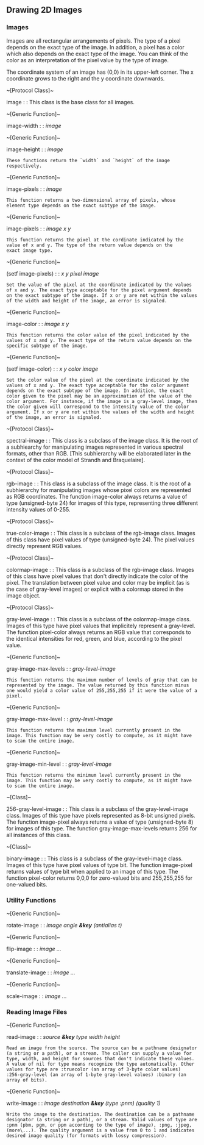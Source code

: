 ## Drawing 2D Images
### Images
Images are all rectangular arrangements of pixels. The type of a pixel
depends on the exact type of the image. In addition, a pixel has a color
which also depends on the exact type of the image. You can think of the
color as an interpretation of the pixel value by the type of image.

The coordinate system of an image has (0,0) in its upper-left corner.
The x coordinate grows to the right and the y coordinate downwards.

~[Protocol Class]~

image :
:   This class is the base class for all images.

~[Generic Function]~

image-width :
:   *image*

~[Generic Function]~

image-height :
:   *image*

    These functions return the `width` and `height` of the image
    respectively.

~[Generic Function]~

image-pixels :
:   *image*

    This function returns a two-dimensional array of pixels, whose
    element type depends on the exact subtype of the image.
	
~[Generic Function]~

image-pixels :
:   *image x y*

    This function returns the pixel at the cordinate indicated by the
	value of x and y. The type of the return value depends on the
	exact image type.
	
~[Generic Function]~

(setf image-pixels) :
:   *x y pixel image*
	
	Set the value of the pixel at the coordinate indicated by the values
	of x and y. The exact type acceptable for the pixel argument depends
	on the exact subtype of the image. If x or y are not within the values
	of the width and height of the image, an error is signaled.
	
~[Generic Function]~

image-color :
:   *image x y*

	This function returns the color value of the pixel indicated by the
	values of x and y. The exact type of the return value depends on the
	specific subtype of the image.
	
~[Generic Function]~

(setf image-color) :
:   *x y color image*

	Set the color value of the pixel at the coordinate indicated by the
	values of x and y. The exact type acceptable for the color argument
	depends on the exact subtype of the image. In addition, the exact
	color given to the pixel may be an approximation of the value of the
	color argument. For instance, if the image is a gray-level image, then
	the color given will correspond to the intensity value of the color
	argument. If x or y are not within the values of the width and height
	of the image, an error is signaled.

~[Protocol Class]~

spectral-image :
:   This class is a subclass of the image class. It is the root of a
	subhiearchy for manipulating images represented in various spectral
	formats, other than RGB. \[This subhierarchy will be elaborated later
	in the context of the color model of Strandh and Braquelaire\].
	
~[Protocol Class]~

rgb-image :
:   This class is a subclass of the image class. It is the root of a
	subhierarchy for manipulating images whose pixel colors are
	represented as RGB coordinates. The function image-color always
	returns a value of type (unsigned-byte 24) for images of this type,
	representing three different intensity values of 0-255.
	
~[Protocol Class]~

true-color-image :
:   This class is a subclass of the rgb-image class. Images of this class
	have pixel values of type (unsigned-byte 24). The pixel values
	directly represent RGB values.

~[Protocol Class]~

colormap-image :
:   This class is a subclass of the rgb-image class. Images of this class
	have pixel values that don't directly indicate the color of the pixel.
	The translation between pixel value and color may be implicit (as is
	the case of gray-level images) or explicit with a colormap stored in
	the image object.

~[Protocol Class]~

gray-level-image :
:   This class is a subclass of the colormap-image class. Images of this
	type have pixel values that implicitely represent a gray-level. The
	function pixel-color always returns an RGB value that corresponds to
	the identical intensities for red, green, and blue, according to the
	pixel value.
	
~[Generic Function]~

gray-image-max-levels :
:   *gray-level-image*

	This function returns the maximum number of levels of gray that can be
	represented by the image. The value returned by this function minus
	one would yield a color value of 255,255,255 if it were the value of a
	pixel.
	
~[Generic Function]~

gray-image-max-level :
:   *gray-level-image*

	This function returns the maximum level currently present in the
	image. This function may be very costly to compute, as it might have
	to scan the entire image.
	
~[Generic Function]~

gray-image-min-level :
:   *gray-level-image*

	This function returns the minimum level currently present in the
	image. This function may be very costly to compute, as it might have
	to scan the entire image.
	
~[Class]~

256-gray-level-image :
:   This class is a subclass of the gray-level-image class. Images of this
	type have pixels represented as 8-bit unsigned pixels. The function
	image-pixel always returns a value of type (unsigned-byte 8) for
	images of this type. The function gray-image-max-levels returns 256
	for all instances of this class.
	
~[Class]~

binary-image :
:   This class is a subclass of the gray-level-image class. Images of this
	type have pixel values of type bit. The function image-pixel returns
	values of type bit when applied to an image of this type. The function
	pixel-color returns 0,0,0 for zero-valued bits and 255,255,255 for
	one-valued bits.
	
### Utility Functions
~[Generic Function]~

rotate-image :
:   *image angle **&key** (antialias t)*

~[Generic Function]~

flip-image :
:   *image ...*

~[Generic Function]~

translate-image :
:   *image ...*

~[Generic Function]~

scale-image :
:   *image ...*

### Reading Image Files
~[Generic Function]~

read-image :
:   *source **&key** type width height*

	Read an image from the source. The source can be a pathname designator
	(a string or a path), or a stream. The caller can supply a value for
	type, width, and height for sources that don't indicate these values.
	A value of nil for type means recognize the type automatically. Other
	values for type are :truecolor (an array of 3-byte color values)
	:256-gray-level (an array of 1-byte gray-level values) :binary (an
	array of bits).
	
~[Generic Function]~

write-image :
:   *image destination **&key** (type :pnm) (quality 1)*

	Write the image to the destination. The destination can be a pathname
	designator (a string or a path), or a stream. Valid values of type are
	:pnm (pbm, pgm, or ppm according to the type of image), :png, :jpeg,
	(more\...). The quality argument is a value from 0 to 1 and indicates
	desired image quality (for formats with lossy compression).
